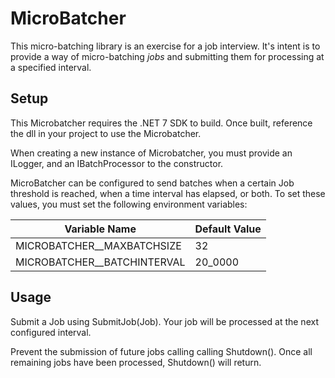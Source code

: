 # MicroBatcher

This micro-batching library is an exercise for a job interview. It's
intent is to provide a way of micro-batching *jobs* and submitting them
for processing at a specified interval.

## Setup
This Microbatcher requires the .NET 7 SDK to build. Once built, reference the
dll in your project to use the Microbatcher.

When creating a new instance of Microbatcher, you must provide an ILogger, and an
IBatchProcessor to the constructor.

MicroBatcher can be configured to send batches when a certain Job threshold
is reached, when a time interval has elapsed, or both. To set these values,
you must set the following environment variables:

| Variable Name				  | Default Value |
|-----------------------------|---------------|
| MICROBATCHER__MAXBATCHSIZE  | 32            |
| MICROBATCHER__BATCHINTERVAL | 20_0000       |


## Usage
Submit a Job using SubmitJob(Job). Your job will be processed at the next
configured interval.

Prevent the submission of future jobs calling calling Shutdown(). Once all
remaining jobs have been processed, Shutdown() will return.
